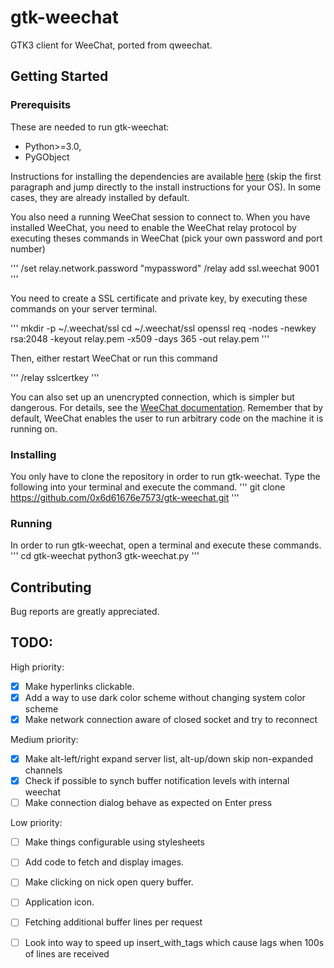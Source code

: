 # gtk-weechat
GTK3 client for WeeChat, ported from qweechat.

## Getting Started

### Prerequisits
These are needed to run gtk-weechat:
- Python>=3.0,
- PyGObject

Instructions for installing the dependencies are available [here](https://pygobject.readthedocs.io/en/latest/getting_started.html) (skip the first paragraph and jump directly to the install instructions for your OS). In some cases, they are already installed by default.

You also need a running WeeChat session to connect to. When you have installed WeeChat, you need to enable the WeeChat relay protocol by executing theses commands in WeeChat (pick your own password and port number)

'''
/set relay.network.password "mypassword"
/relay add ssl.weechat 9001
'''

You need to create a SSL certificate and private key, by executing these commands on your server terminal.

'''
mkdir -p ~/.weechat/ssl
cd ~/.weechat/ssl
openssl req -nodes -newkey rsa:2048 -keyout relay.pem -x509 -days 365 -out relay.pem
'''

Then, either restart WeeChat or run this command

'''
/relay sslcertkey
'''

You can also set up an unencrypted connection, which is simpler but dangerous. For details, see the [WeeChat documentation](https://weechat.org/files/doc/stable/weechat_user.en.html#relay_plugin). Remember that by default, WeeChat enables the user to run arbitrary code on the machine it is running on.

### Installing
You only have to clone the repository in order to run gtk-weechat. Type the following into your terminal and execute the command.
'''
git clone https://github.com/0x6d61676e7573/gtk-weechat.git
'''

### Running
In order to run gtk-weechat, open a terminal and execute these commands.
'''
cd gtk-weechat
python3 gtk-weechat.py
'''

## Contributing
Bug reports are greatly appreciated.

## TODO:
High priority:
- [x] Make hyperlinks clickable.
- [x] Add a way to use dark color scheme without changing system color scheme
- [x] Make network connection aware of closed socket and try to reconnect

Medium priority:
- [x] Make alt-left/right expand server list, alt-up/down skip non-expanded channels
- [x] Check if possible to synch buffer notification levels with internal weechat 
- [ ] Make connection dialog behave as expected on Enter press

Low priority:
- [ ] Make things configurable using stylesheets
- [ ] Add code to fetch and display images.
- [ ] Make clicking on nick open query buffer.
- [ ] Application icon.
- [ ] Fetching additional buffer lines per request
- [ ] Look into way to speed up insert_with_tags which cause lags when 100s of lines are received

